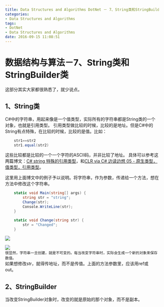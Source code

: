 ```yaml
---
title: Data Structures and Algorithms DotNet － 7、String类和StringBuilder类
categories:
- Data Structures and Algorithms
tags:
- DotNet
- Data Structures and Algorithms
date: 2016-09-15 11:08:51
---
```

# 数据结构与算法－7、String类和StringBuilder类
这部分其实大家都很熟悉了，就少说点。
## 1、String类
C#中的字符串，用起来像是一个值类型，实际所有的字符串都是String类的一个对象，也就是引用类型。
引用类型做比较的时候，比较的是地址。但是C#中的String有点特殊，在比较的时候，比较的是值。比如：  

```cs
	str1==str2
	str1.equal(str2)
```

这些比较都是比较的一个一个字符的ASCII码，并非比较了地址。
具体可以参考这两篇博文：[C# string 特殊的引用类型][1]，和[CLR via C# 边读边想 05 - 原生类型，值类型，引用类型][2]。

[1]: http://www.cnblogs.com/justForMe/archive/2010/09/09/1822203.html
[2]: http://www.cnblogs.com/richardzhaoxb/archive/2012/06/27/2565838.html
[3]: http://pic002.cnblogs.com/img/wl98766789/201009/2010090810375585.jpg
[4]: http://pic002.cnblogs.com/img/wl98766789/201009/2010090810382718.jpg
这里用上面博文中的例子予以说明。将字符串，作为参数，传递给一个方法，想在方法中修改这个字符串。

```cs
	static void Main(string[] args) {
		string str = "string"; 	
		Change(str);
		Console.WriteLine(str);
	}

	static void Change(string str) {
		str = "Changed";
	}
```
![][3]  


![][4]  
`很显然，字符串一旦创建，就是不可变的。每当改变字符串时，实际会生成一个新的对象来保存数值。`  
如果想修改str，就得传地址，而不是传值。上面的方法参数里，应该用ref或out。
## 2、StringBuilder
当改变StringBuilder对象时，改变的就是原始的那个对象，而不是副本。
